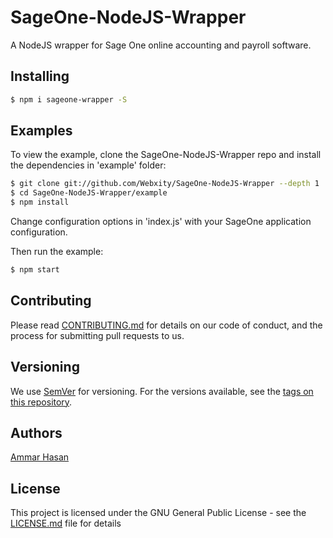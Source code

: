 # SageOne-NodeJS-Wrapper
A NodeJS wrapper for Sage One online accounting and payroll software.

## Installing

```bash
$ npm i sageone-wrapper -S 
```

## Examples

  To view the example, clone the SageOne-NodeJS-Wrapper repo and install the dependencies in 'example' folder:

```bash
$ git clone git://github.com/Webxity/SageOne-NodeJS-Wrapper --depth 1
$ cd SageOne-NodeJS-Wrapper/example
$ npm install
```

  Change configuration options in 'index.js' with your SageOne application configuration. 

  Then run the example:

```bash
$ npm start
```

## Contributing

Please read [CONTRIBUTING.md](CONTRIBUTING.md) for details on our code of conduct, and the process for submitting pull requests to us.

## Versioning

We use [SemVer](http://semver.org/) for versioning. For the versions available, see the [tags on this repository](https://github.com/Webxity/SageOne-NodeJS-Wrapper/tags). 

## Authors

[Ammar Hasan](https://github.com/AmmarHasan)

## License

This project is licensed under the GNU General Public License - see the [LICENSE.md](LICENSE) file for details
